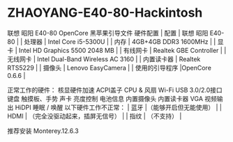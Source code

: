 # ZHAOYANG-E40-80-Hackintosh
联想 昭阳 E40-80 OpenCore 黑苹果引导文件
硬件配置
| 配置 | 联想 昭阳 E40-80 |
| 处理器 | Intel Core i5-5300U |
| 内存 | 4GB+4GB DDR3 1600MHz |
| 显卡 | Intel HD Graphics 5500 2048 MB |
| 有线网卡 | Realtek GBE Controller |
| 无线网卡 | Intel Dual-Band Wireless AC 3160 |
| 内置读卡器 | Realtek RTS5229 |
| 摄像头 | Lenovo EasyCamera |
| 使用的引导程序 |OpenCore 0.6.6 |

正常工作的硬件：
核显硬件加速
ACPI盖子
CPU & 风扇
Wi-Fi
USB 3.0/2.0接口
键盘
触摸板、手势
声卡
亮度控制
电池信息
内置摄像头
内置读卡器
VGA 视频输出
HiDPI
睡眠 / 唤醒
以下硬件工作不正常：
| 蓝牙 |（能够开启但无能使用） |
| HDMI | （完全没驱动起来，插屏无信号） |
| 指纹 | （不支持） |

推荐安装 Monterey.12.6.3 